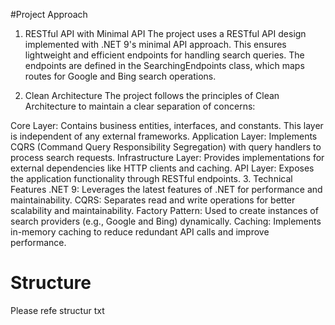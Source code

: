 #Project Approach
1. RESTful API with Minimal API
  The project uses a RESTful API design implemented with .NET 9's minimal API approach. This ensures lightweight and efficient endpoints for handling search queries.    The endpoints are defined in the SearchingEndpoints class, which maps routes for Google and Bing search operations.

2. Clean Architecture
The project follows the principles of Clean Architecture to maintain a clear separation of concerns:

  Core Layer: Contains business entities, interfaces, and constants. This layer is independent of any external frameworks.
  Application Layer: Implements CQRS (Command Query Responsibility Segregation) with query handlers to process search requests.
  Infrastructure Layer: Provides implementations for external dependencies like HTTP clients and caching.
  API Layer: Exposes the application functionality through RESTful endpoints.
3. Technical Features
  .NET 9: Leverages the latest features of .NET for performance and maintainability.
  CQRS: Separates read and write operations for better scalability and maintainability.
  Factory Pattern: Used to create instances of search providers (e.g., Google and Bing) dynamically.
  Caching: Implements in-memory caching to reduce redundant API calls and improve performance.
# Structure
Please refe structur txt
